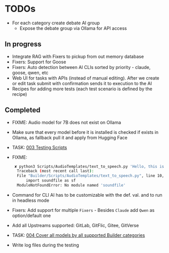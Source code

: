 # TODOs

- For each category create debate AI group
  - Expose the debate group via Ollama for API access

## In progress

- Integrate RAG with Fixers to pickup from out memory database
- Fixers: Support for Goose
- Fixers: Auto detection between AI CLIs sorted by priority - claude, goose, qwen, etc
- Web UI for tasks with APIs (instead of manual editing). After we create or edit task submit with confirmation sends it to execution to the AI
- Recipes for adding more tests (each test scenario is defined by the recipe)

## Completed

- FIXME: Audio model for 7B does not exist on Ollama
- Make sure that every model before it is installed is checked if exists in Ollama, as fallback pull it and apply from Hugging Face
- TASK: [003 Testing Scripts](../AITasks/Tasks/003%20Testing%20Scripts/TASK.md)
- FIXME:

  ```bash
   ✘ python3 Scripts/AudioTemplates/text_to_speech.py 'Hello, this is a test'
    Traceback (most recent call last):
    File "Builder/Scripts/AudioTemplates/text_to_speech.py", line 10, in <module>
        import soundfile as sf
    ModuleNotFoundError: No module named 'soundfile'
  ```
- Command for CLI AI has to be customizable with the def. val. and to run in headless mode
- Fixers: Add support for multiple `Fixers` - Besides `Claude` add `Qwen` as option/default one
- Add all Upstreams supported: GitLab, GitFlic, Gitee, GitVerse
- TASK: [004 Cover all models by all supported Builder categories](../AITasks/Tasks/004%20Cover%20all%20models%20by%20all%20supported%20Builder%20categories/TASK.md)
- Write log files during the testing

